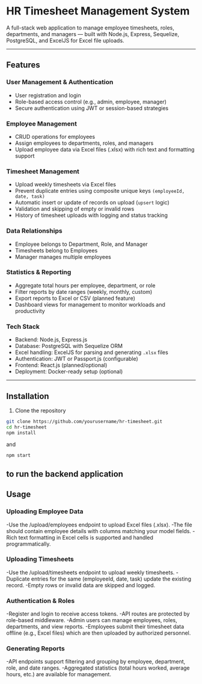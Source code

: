 # HR Timesheet Management System

A full-stack web application to manage employee timesheets, roles, departments, and managers — built with Node.js, Express, Sequelize, PostgreSQL, and ExcelJS for Excel file uploads.

---

## Features

### User Management & Authentication
- User registration and login
- Role-based access control (e.g., admin, employee, manager)
- Secure authentication using JWT or session-based strategies

### Employee Management
- CRUD operations for employees
- Assign employees to departments, roles, and managers
- Upload employee data via Excel files (.xlsx) with rich text and formatting support

### Timesheet Management
- Upload weekly timesheets via Excel files
- Prevent duplicate entries using composite unique keys `(employeeId, date, task)`
- Automatic insert or update of records on upload (`upsert` logic)
- Validation and skipping of empty or invalid rows
- History of timesheet uploads with logging and status tracking

### Data Relationships
- Employee belongs to Department, Role, and Manager
- Timesheets belong to Employees
- Manager manages multiple employees

### Statistics & Reporting
- Aggregate total hours per employee, department, or role
- Filter reports by date ranges (weekly, monthly, custom)
- Export reports to Excel or CSV (planned feature)
- Dashboard views for management to monitor workloads and productivity

### Tech Stack
- Backend: Node.js, Express.js
- Database: PostgreSQL with Sequelize ORM
- Excel handling: ExcelJS for parsing and generating `.xlsx` files
- Authentication: JWT or Passport.js (configurable)
- Frontend: React.js (planned/optional)
- Deployment: Docker-ready setup (optional)

---

## Installation

1. Clone the repository

```bash
git clone https://github.com/yourusername/hr-timesheet.git
cd hr-timesheet
npm install
```
and 
```bash 
npm start
```
to run the backend application
---

## Usage
### Uploading Employee Data
-Use the /upload/employees endpoint to upload Excel files (.xlsx).
-The file should contain employee details with columns matching your model fields.
-Rich text formatting in Excel cells is supported and handled programmatically.

### Uploading Timesheets
-Use the /upload/timesheets endpoint to upload weekly timesheets.
-Duplicate entries for the same (employeeId, date, task) update the existing record.
-Empty rows or invalid data are skipped and logged.

### Authentication & Roles
-Register and login to receive access tokens.
-API routes are protected by role-based middleware.
-Admin users can manage employees, roles, departments, and view reports.
-Employees submit their timesheet data offline (e.g., Excel files) which are then uploaded by authorized personnel.

### Generating Reports
-API endpoints support filtering and grouping by employee, department, role, and date ranges.
-Aggregated statistics (total hours worked, average hours, etc.) are available for management.
